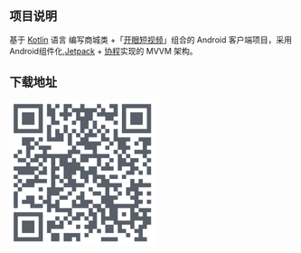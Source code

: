 ## 项目说明

基于 [Kotlin][1] 语言 编写商城类 +「[开眼短视频][2]」组合的 Android 客户端项目，采用 Android组件化,[Jetpack][3] + [协程][4]实现的 MVVM 架构。

## 下载地址

![蒲公英](pic/QRCode.png)


[1]:https://kotlinlang.org

[2]:https://www.kaiyanapp.com

[3]:https://developer.android.com/jetpack

[4]:https://github.com/Kotlin/kotlinx.coroutines
